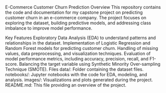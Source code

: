 E-Commerce Customer Churn Prediction
Overview
This repository contains the code and documentation for my capstone project on predicting customer churn in an e-commerce company. The project focuses on exploring the dataset, building predictive models, and addressing class imbalance to improve model performance.

Key Features
Exploratory Data Analysis (EDA) to understand patterns and relationships in the dataset.
Implementation of Logistic Regression and Random Forest models for predicting customer churn.
Handling of missing values, data preprocessing, and visualization techniques.
Evaluation of model performance metrics, including accuracy, precision, recall, and F1-score.
Balancing the target variable using Synthetic Minority Over-sampling Technique (SMOTE).
Files
data/: Folder containing the dataset files.
notebooks/: Jupyter notebooks with the code for EDA, modeling, and analysis.
images/: Visualizations and plots generated during the project.
README.md: This file providing an overview of the project.
